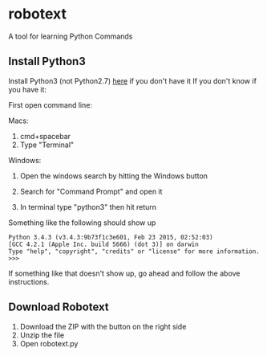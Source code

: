 # robotext
A tool for learning Python Commands


## Install Python3
Install Python3 (not Python2.7) [here](http://getpython3.com/diveintopython3/installing-python.html) if you don't have it
If you don't know if you have it:

First open command line:

Macs:
1. cmd+spacebar
2. Type "Terminal"

Windows:
1. Open the windows search by hitting the Windows button
2. Search for "Command Prompt" and open it

3. In terminal type "python3" then hit return

Something like the following should show up

    Python 3.4.3 (v3.4.3:9b73f1c3e601, Feb 23 2015, 02:52:03) 
    [GCC 4.2.1 (Apple Inc. build 5666) (dot 3)] on darwin
    Type "help", "copyright", "credits" or "license" for more information.
    >>> 

If something like that doesn't show up, go ahead and follow the above instructions.

## Download Robotext
1. Download the ZIP with the button on the right side
2. Unzip the file
3. Open robotext.py


